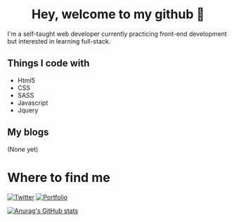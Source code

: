 <h1 align="center">Hey, welcome to my github 👋</h1>




I'm a self-taught web developer currently practicing front-end development but interested in learning full-stack.

## Things I code with
 
- Html5
- CSS
- SASS
- Javascript
- Jquery

## My blogs

(None yet)

# Where to find me
[![Twitter](https://img.shields.io/badge/Twitter-%231DA1F2.svg?style=for-the-badge&logo=Twitter&logoColor=white)](https://twitter.com/dundeedev)
[![Portfolio](https://img.shields.io/badge/-portfolio-red?style=for-the-badge&logo=dribbble&logoColor=white)](dundeedevelops.com)


[![Anurag's GitHub stats](https://github-readme-stats.vercel.app/api?username=DundeeA&count_private=true&theme=vision-friendly-dark)](https://github.com/anuraghazra/github-readme-stats)


